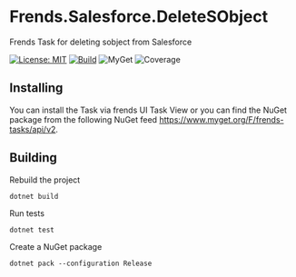 # Frends.Salesforce.DeleteSObject
Frends Task for deleting sobject from Salesforce

[![License: MIT](https://img.shields.io/badge/License-MIT-green.svg)](https://opensource.org/licenses/MIT) 
[![Build](https://github.com/FrendsPlatform/Frends.Salesforce/actions/workflows/DeleteSObject_build_and_test_on_main.yml/badge.svg)](https://github.com/FrendsPlatform/Frends.Salesforce/actions)
![MyGet](https://img.shields.io/myget/frends-tasks/v/Frends.Salesforce.DeleteSObject)
![Coverage](https://app-github-custom-badges.azurewebsites.net/Badge?key=FrendsPlatform/Frends.Salesforce/Frends.Salesforce.DeleteSObject|main)

## Installing

You can install the Task via frends UI Task View or you can find the NuGet package from the following NuGet feed
https://www.myget.org/F/frends-tasks/api/v2.

## Building

Rebuild the project

`dotnet build`

Run tests

`dotnet test`

Create a NuGet package

`dotnet pack --configuration Release`
